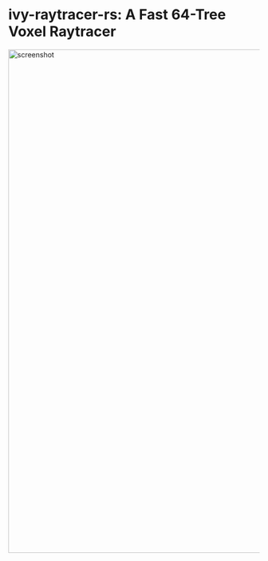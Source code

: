 # ivy-raytracer-rs: A Fast 64-Tree Voxel Raytracer
<img width="1920" height="1011" alt="screenshot" src="https://github.com/user-attachments/assets/8f2a8a40-5183-4e7c-b73f-c108c839b597" />
